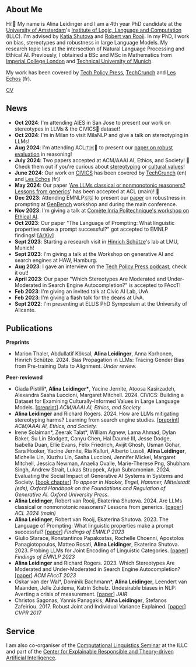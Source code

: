 ## About Me

Hi!👋 My name is Alina Leidinger and I am a 4th year PhD candidate at the <a href="https://www.uva.nl/">University of Amsterdam</a>'s <a href="https://www.illc.uva.nl/">Institute of Logic, Language and Computation</a> (ILLC). I'm advised by <a href="https://www.shutova.org/">Katia Shutova</a> and <a href="https://www.illc.uva.nl/People/person/1405/Prof-dr-Robert-van-Rooij">Robert van Rooij</a>. In my PhD, I work on bias, stereotypes and robustness in large Language Models. My research topic lies at the intersection of Natural Language Processing and Ethical AI. Previously, I obtained a BSc and MSc in Mathematics from <a href="https://www.imperial.ac.uk/">Imperial College London</a> and <a href="https://www.tum.de/en/">Technical University of Munich</a>.

My work has been covered by <a href="https://www.techpolicy.press/choosing-our-words-carefully/">Tech Policy Press</a>, <a href="https://techcrunch.com/2024/06/06/study-finds-ai-models-hold-opposing-views-on-controversial-topics/?guccounter=1">TechCrunch</a> and <a href="https://www.lesechos.fr/idees-debats/editos-analyses/lia-nen-a-pas-fini-avec-les-biais-2113572">Les Echos</a> (fr).

[CV](assets/CV_AlinaLeidinger.pdf)

## News
- **Oct 2024**: I'm attending AIES in San Jose to present our work on stereotypes in LLMs & the CIVICS🤗 dataset!
- **Oct 2024**: I'm in Milan to visit MilaNLP and give a talk on stereotyping in LLMs!
- **Aug 2024**: I'm attending ACL🇹🇭🐘 to present our <a href="https://aclanthology.org/2024.acl-short.51/">paper on robust evaluation</a> in reasoning! 
- **July 2024**: Two papers accepted at ACM/AAAI AI, Ethics, and Society! 🥳 Check them out if you're curious about <a href="https://arxiv.org/abs/2407.11733">stereotyping</a> or <a href="https://arxiv.org/abs/2405.13974">cultural values</a>!
- **June 2024**: Our work on <a href="https://arxiv.org/abs/2405.13974">CIVICS</a> has been covered by <a href="https://techcrunch.com/2024/06/06/study-finds-ai-models-hold-opposing-views-on-controversial-topics/?guccounter=1">TechCrunch</a> (en) and <a href="https://www.lesechos.fr/idees-debats/editos-analyses/lia-nen-a-pas-fini-avec-les-biais-2113572">Les Echos</a> (fr)! 
- **May 2024**: Our paper '<a href="https://aclanthology.org/2024.acl-short.51/">Are LLMs classical or nonmonotonic reasoners? Lessons from generics</a>' has been accepted at ACL (main)! 🎉
- **Dec 2023**: Attending EMNLP🇸🇬 to present our <a href="https://arxiv.org/abs/2311.01967">paper</a> on robustness in prompting at <a href="https://genbench.org/workshop/">GenBench</a> workshop and during the main conference.
- **Nov 2023**: I'm giving a talk at <a href="https://www.lix.polytechnique.fr/ethicalai/">Comète Inria Politechnique's workshop on Ethical AI</a>. 
- **Oct 2023**: Our paper "The Language of Prompting: What linguistic properties make a prompt successful?" got accepted to EMNLP findings! [<a href="https://arxiv.org/abs/2311.01967">ArXiv</a>]
- **Sept 2023**: Starting a research visit in <a href="https://schuetze.cis.lmu.de/">Hinrich Schütze</a>'s lab at LMU, Munich!
- **Sept 2023**: I'm giving a talk at the Workshop on generative AI and search engines at HAW, Hamburg.
- **Aug 2023**: I gave an interview on the <a href="https://twitter.com/techpolicypress/status/1695817590055002568">Tech Policy Press podcast</a>, check it out!
- **April 2023**: Our paper "Which Stereotypes Are Moderated and Under-Moderated in Search Engine Autocompletion?" is accepted to FAccT!
- **Feb 2023**: I'm giving an invited talk at Civic AI Lab, UvA.
- **Feb 2023**: I'm giving a flash talk for the deans at UvA.
- **Sept 2022**: I'm presenting at ELLIS PhD Symposium at the University of Alicante.

## Publications
**Preprints**
- Marion Thaler, Abdullatif Köksal, **Alina Leidinger**, Anna Korhonen, Hinrich Schütze. 2024. Bias Propagation in LLMs: Tracing Gender Bias from Pre-training Data to Alignment. *Under review.*

**Peer-reviewed**
- Giada Pistilli\*, **Alina Leidinger\***, Yacine Jernite, Atoosa Kasirzadeh, Alexandra Sasha Luccioni, Margaret Mitchell. 2024. CIVICS: Building a Dataset for Examining Culturally-Informed Values in Large Language Models. [<a href="https://arxiv.org/abs/2405.13974">preprint</a>] *ACM/AAAI AI, Ethics, and Society.*
- **Alina Leidinger** and Richard Rogers. 2024. How are LLMs mitigating stereotyping harms? Learning from search engine studies. [<a href="https://arxiv.org/abs/2407.11733">preprint</a>] *ACM/AAAI AI, Ethics, and Society.*
- Irene Solaiman\*, Zeerak Talat\*, William Agnew, Lama Ahmad, Dylan Baker, Su Lin Blodgett, Canyu Chen, Hal Daumé III, Jesse Dodge, Isabella Duan, Ellie Evans, Felix Friedrich, Avijit Ghosh, Usman Gohar, Sara Hooker, Yacine Jernite, Ria Kalluri, Alberto Lusoli, **Alina Leidinger**, Michelle Lin, Xiuzhu Lin, Sasha Luccioni, Jennifer Mickel, Margaret Mitchell, Jessica Newman, Anaelia Ovalle, Marie-Therese Png, Shubham Singh, Andrew Strait, Lukas Struppek, Arjun Subramonian. 2024. Evaluating the Social Impact of Generative AI Systems in Systems and Society. [<a href="https://arxiv.org/abs/2306.05949">book chapter</a>] *To appear in Hacker, Engel, Hammer, Mittelstadt (eds), Oxford Handbook on the Foundations and Regulation of Generative AI. Oxford University Press.*
- **Alina Leidinger**, Robert van Rooij, Ekaterina Shutova. 2024. Are LLMs classical or nonmonotonic reasoners? Lessons from generics. [<a href="https://aclanthology.org/2024.acl-short.51/">paper</a>] *ACL 2024 (main)*
- **Alina Leidinger**, Robert van Rooij, Ekaterina Shutova. 2023. The Language of Prompting: What linguistic properties make a prompt successful? [<a href="https://aclanthology.org/2023.findings-emnlp.618/">paper</a>] *Findings of EMNLP 2023*
- Giulio Starace, Konstantinos Papakostas, Rochelle Choenni, Apostolos Panagiotopoulos, Matteo Rosati, **Alina Leidinger**, Ekaterina Shutova. 2023. Probing LLMs for Joint Encoding of Linguistic Categories. [<a href="https://aclanthology.org/2023.findings-emnlp.476/">paper</a>] *Findings of EMNLP 2023* 
- **Alina Leidinger** and Richard Rogers. 2023. Which Stereotypes Are Moderated and Under-Moderated in Search Engine Autocompletion? [<a href="https://doi.org/10.1145/3593013.3594062">paper</a>] *ACM FAccT 2023*
- Oskar van der Wal\*, Dominik Bachmann\*, **Alina Leidinger**, Leendert van Maanden, Jelle Zuidema, Katrin Schulz. Undesirable biases in NLP: Averting a crisis of measurement. [<a href="https://arxiv.org/pdf/2211.13709v2.pdf">paper</a>] *JAIR*
- Christos Sagonas, Yannis Panagakis, **Alina Leidinger**, Stefanos Zafeiriou. 2017. Robust Joint and Individual Variance Explained. [<a href="https://openaccess.thecvf.com/content_cvpr_2017/papers/Sagonas_Robust_Joint_and_CVPR_2017_paper.pdf">paper</a>] *CVPR 2017*


## Service

I am also co-organiser of the <a href="https://projects.illc.uva.nl/LaCo/CLS/">Computational Linguistics Seminar</a> at the ILLC and part of the <a href="https://certain-ai.nl/">Center for Explainable Responsible and Theory-driven Artificial Intelligence</a>. 

